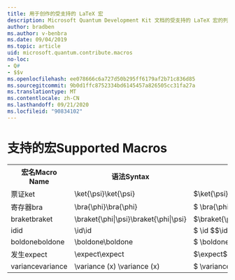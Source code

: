 ```yaml
---
title: 用于创作的受支持的 LaTeX 宏
description: Microsoft Quantum Development Kit 文档的受支持的 LaTeX 宏的列表。
author: bradben
ms.author: v-benbra
ms.date: 09/04/2019
ms.topic: article
uid: microsoft.quantum.contribute.macros
no-loc:
- Q#
- $$v
ms.openlocfilehash: ee078666c6a727d50b295ff6179af2b71c836d85
ms.sourcegitcommit: 9b0d1ffc8752334bd6145457a826505cc31fa27a
ms.translationtype: MT
ms.contentlocale: zh-CN
ms.lasthandoff: 09/21/2020
ms.locfileid: "90834102"
---
```

# <a name="supported-macros"></a><span data-ttu-id="b19b4-103">支持的宏</span><span class="sxs-lookup"><span data-stu-id="b19b4-103">Supported Macros</span></span>

<table>
<tr><th><span data-ttu-id="b19b4-104">宏名</span><span class="sxs-lookup"><span data-stu-id="b19b4-104">Macro Name</span></span></th><th><span data-ttu-id="b19b4-105">语法</span><span class="sxs-lookup"><span data-stu-id="b19b4-105">Syntax</span></span></th><th><span data-ttu-id="b19b4-106">结果</span><span class="sxs-lookup"><span data-stu-id="b19b4-106">Results</span></span></th></tr>
<tr><td><span data-ttu-id="b19b4-107">票证</span><span class="sxs-lookup"><span data-stu-id="b19b4-107">ket</span></span></td><td><span data-ttu-id="b19b4-108">\ket{\psi}</span><span class="sxs-lookup"><span data-stu-id="b19b4-108">\ket{\psi}</span></span></td><td><span data-ttu-id="b19b4-109">$\ket{\psi}$</span><span class="sxs-lookup"><span data-stu-id="b19b4-109">$\ket{\psi}$</span></span></td></tr>
<tr><td><span data-ttu-id="b19b4-110">寄存器</span><span class="sxs-lookup"><span data-stu-id="b19b4-110">bra</span></span></td><td><span data-ttu-id="b19b4-111">\bra{\phi}</span><span class="sxs-lookup"><span data-stu-id="b19b4-111">\bra{\phi}</span></span></td><td><span data-ttu-id="b19b4-112">$ \bra{\phi} $</span><span class="sxs-lookup"><span data-stu-id="b19b4-112">$\bra{\phi}$</span></span></td></tr>
<tr><td><span data-ttu-id="b19b4-113">braket</span><span class="sxs-lookup"><span data-stu-id="b19b4-113">braket</span></span></td><td><span data-ttu-id="b19b4-114">\braket{\phi|\psi}</span><span class="sxs-lookup"><span data-stu-id="b19b4-114">\braket{\phi|\psi}</span></span></td><td><span data-ttu-id="b19b4-115">$\braket{\phi|\psi}$</span><span class="sxs-lookup"><span data-stu-id="b19b4-115">$\braket{\phi|\psi}$</span></span></td></tr>
<tr><td><span data-ttu-id="b19b4-116">id</span><span class="sxs-lookup"><span data-stu-id="b19b4-116">id</span></span></td><td><span data-ttu-id="b19b4-117">\id</span><span class="sxs-lookup"><span data-stu-id="b19b4-117">\id</span></span></td><td><span data-ttu-id="b19b4-118">$ \id $</span><span class="sxs-lookup"><span data-stu-id="b19b4-118">$\id$</span></span></td></tr>
<tr><td><span data-ttu-id="b19b4-119">boldone</span><span class="sxs-lookup"><span data-stu-id="b19b4-119">boldone</span></span></td><td><span data-ttu-id="b19b4-120">\boldone</span><span class="sxs-lookup"><span data-stu-id="b19b4-120">\boldone</span></span></td><td><span data-ttu-id="b19b4-121">$ \boldone $</span><span class="sxs-lookup"><span data-stu-id="b19b4-121">$\boldone$</span></span></td></tr>
<tr><td><span data-ttu-id="b19b4-122">发生</span><span class="sxs-lookup"><span data-stu-id="b19b4-122">expect</span></span></td><td><span data-ttu-id="b19b4-123">\expect</span><span class="sxs-lookup"><span data-stu-id="b19b4-123">\expect</span></span></td><td><span data-ttu-id="b19b4-124">$\expect$</span><span class="sxs-lookup"><span data-stu-id="b19b4-124">$\expect$</span></span></td></tr>
<tr><td><span data-ttu-id="b19b4-125">variance</span><span class="sxs-lookup"><span data-stu-id="b19b4-125">variance</span></span></td><td><span data-ttu-id="b19b4-126">\variance (x) </span><span class="sxs-lookup"><span data-stu-id="b19b4-126">\variance (x)</span></span></td><td><span data-ttu-id="b19b4-127">$ \variance (x) $</span><span class="sxs-lookup"><span data-stu-id="b19b4-127">$\variance (x)$</span></span></td></tr>
</table>